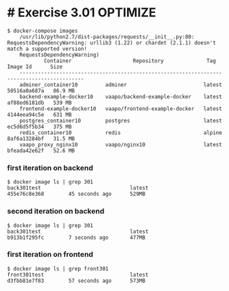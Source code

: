 # # Exercise 3.01 OPTIMIZE 

    $ docker-compose images
        /usr/lib/python2.7/dist-packages/requests/__init__.py:80: RequestsDependencyWarning: urllib3 (1.22) or chardet (2.1.1) doesn't match a supported version!
        RequestsDependencyWarning)
                Container                    Repository              Tag       Image Id      Size  
        -------------------------------------------------------------------------------------------
        adminer_container10         adminer                         latest   50516a0a687a   86.9 MB
        backend-example-docker10    vaapo/backend-example-docker    latest   af88ed6181db   539 MB 
        frontend-example-docker10   vaapo/frontend-example-docker   latest   4144eea94c5e   631 MB 
        postgres_container10        postgres                        latest   ec5d6d5f5b34   375 MB 
        redis_container10           redis                           alpine   8af6a13284bf   31.5 MB
        vaapo_proxy_nginx10         vaapo/nginx10                   latest   bfeada42e62f   52.6 MB
    
### first iteration on backend
    $ docker image ls | grep 301
    back301test                             latest              455e76c8e368        45 seconds ago      529MB
### second iteration on backend
    $ docker image ls | grep 301
    back301test                             latest              b913b1f295fc        7 seconds ago       477MB

### first iteration on frontend
    $ docker image ls | grep front301
    front301test                            latest              d3fbb81e7f83        57 seconds ago      573MB
    
